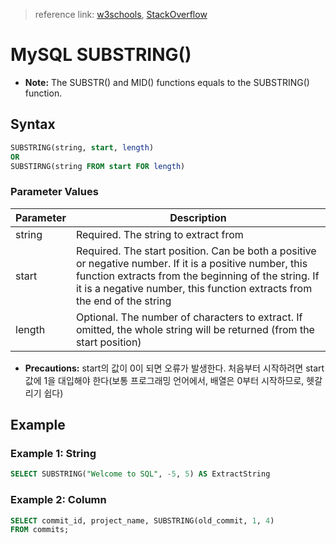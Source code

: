 > reference link: [w3schools](https://www.w3schools.com/mysql/func_mysql_substring.asp), [StackOverflow](https://stackoverflow.com/questions/12771311/how-to-substring-a-mysql-table-column)

# MySQL SUBSTRING()
* **Note:** The SUBSTR() and MID() functions equals to the SUBSTRING() function.

## Syntax
```SQL
SUBSTRING(string, start, length)
OR
SUBSTIRNG(string FROM start FOR length)
```

### Parameter Values

|Parameter|Description|
|---|---|
|string|Required. The string to extract from|
|start|Required. The start position. Can be both a positive or negative number. If it is a positive number, this function extracts from the beginning of the string. If it is a negative number, this function extracts from the end of the string|
|length|Optional. The number of characters to extract. If omitted, the whole string will be returned (from the start position)|

* **Precautions:** start의 값이 0이 되면 오류가 발생한다. 처음부터 시작하려면 start 값에 1을 대입해야 한다(보통 프로그래밍 언어에서, 배열은 0부터 시작하므로, 헷갈리기 쉽다)

## Example

### Example 1: String
```SQL
SELECT SUBSTRING("Welcome to SQL", -5, 5) AS ExtractString
```

### Example 2: Column
```SQL
SELECT commit_id, project_name, SUBSTRING(old_commit, 1, 4) 
FROM commits;
```
